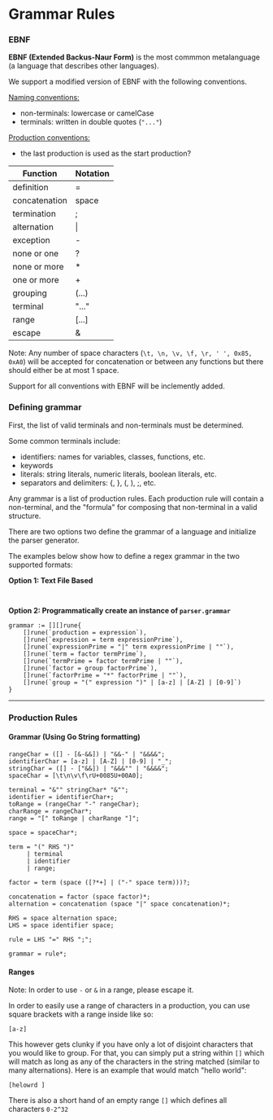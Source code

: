 # Grammar Rules 

### EBNF 

**EBNF (Extended Backus-Naur Form)** is the most commmon metalanguage (a language that describes other languages).

We support a modified version of EBNF with the following conventions.

<u> Naming conventions: </u> 

* non-terminals: lowercase or camelCase 
* terminals: written in double quotes (`"..."`)

<u> Production conventions: </u>
* the last production is used as the start production?

| Function | Notation |
|----------|----------|
| definition | = |
| concatenation | space |
| termination | ; |
| alternation | \| |
| exception | - |
| none or one | ? |
| none or more | * |
| one or more | + |
| grouping | (...) |
| terminal | "..." |
| range | [...] |
| escape | & |

Note: Any number of space characters (`\t, \n, \v, \f, \r, ' ', 0x85, 0xA0`) will be accepted for concatenation or between any functions but there should either be at most 1 space.

Support for all conventions with EBNF will be inclemently added. 


### Defining grammar 

First, the list of valid terminals and non-terminals must be determined.

Some common terminals include: 
* identifiers: names for variables, classes, functions, etc. 
* keywords
* literals: string literals, numeric literals, boolean literals, etc. 
* separators and delimiters: {, }, (, ), ;, etc.

Any grammar is a list of production rules. Each production rule will contain a non-terminal, and the "formula" for composing that non-terminal in a valid structure.  

There are two options two define the grammar of a language and initialize the parser generator. 

The examples below show how to define a regex grammar in the two supported formats: 

**Option 1: Text File Based**

```


```

**Option 2: Programmatically create an instance of `parser.grammar`**

```
grammar := [][]rune{ 
    []rune(`production = expression`), 
    []rune(`expression = term expressionPrime`),
    []rune(`expressionPrime = "|" term expressionPrime | ""`),
    []rune(`term = factor termPrime`),
    []rune(`termPrime = factor termPrime | ""`), 
    []rune(`factor = group factorPrime`), 
    []rune(`factorPrime = "*" factorPrime | ""`), 
    []rune(`group = "(" expression ")" | [a-z] | [A-Z] | [0-9]`) 
}
```


---
### Production Rules
#### Grammar (Using Go String formatting)
```
rangeChar = ([] - [&-&&]) | "&&-" | "&&&&";
identifierChar = [a-z] | [A-Z] | [0-9] | "_";
stringChar = ([] - ["&&]) | "&&&"" | "&&&&";
spaceChar = [\t\n\v\f\rU+0085U+00A0];

terminal = "&"" stringChar* "&"";
identifier = identifierChar+;
toRange = (rangeChar "-" rangeChar);
charRange = rangeChar*;
range = "[" toRange | charRange "]";

space = spaceChar*;

term = "(" RHS ")"
     | terminal
     | identifier
     | range;

factor = term (space ([?*+] | ("-" space term)))?;

concatenation = factor (space factor)*;
alternation = concatenation (space "|" space concatenation)*;

RHS = space alternation space;
LHS = space identifier space;

rule = LHS "=" RHS ";";

grammar = rule*;
```

#### Ranges
Note: In order to use `-` or `&` in a range, please escape it.

In order to easily use a range of characters in a production, you can use square brackets with a range inside like so:

`[a-z]`

This however gets clunky if you have only a lot of disjoint characters that you would like to group. For that, you can simply put a string within `[]` which will match as long as any of the characters in the string matched (similar to many alternations). Here is an example that would match "hello world":

`[helowrd ]`

There is also a short hand of an empty range `[]` which defines all characters `0-2^32`
